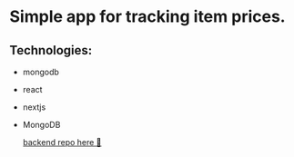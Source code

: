 # Simple app for tracking item prices.

## Technologies:

- mongodb
- react
- nextjs
- MongoDB

  [backend repo here 🤖](https://github.com/DeadBoyPiotrek/ceneo-scraper-backend)
